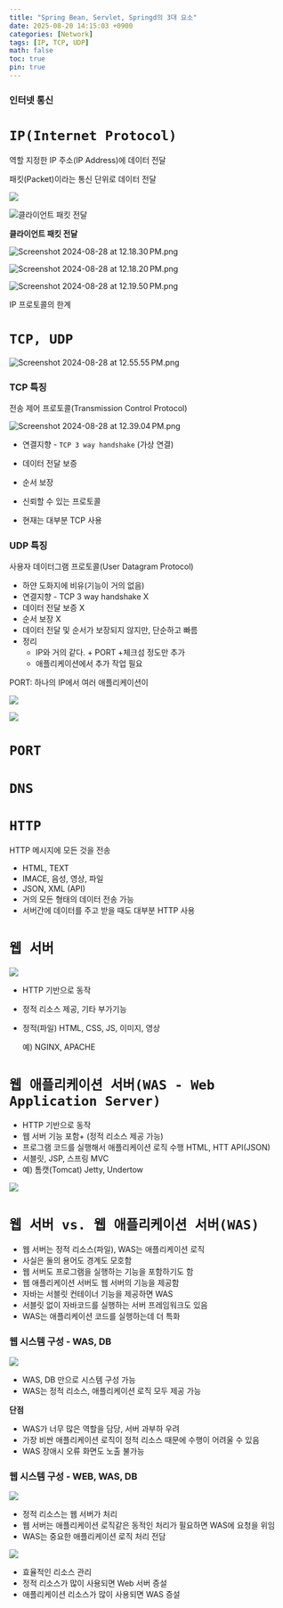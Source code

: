 ```yaml
---
title: "Spring Bean, Servlet, Springd의 3대 요소"
date: 2025-08-20 14:15:03 +0900
categories: [Network]
tags: [IP, TCP, UDP]
math: false
toc: true
pin: true
---
```


### 인터넷 통신

# `IP(Internet Protocol)`

역할 지정한 IP 주소(IP Address)에 데이터 전달

패킷(Packet)이라는 통신 단위로 데이터 전달

![](/assets/img/posts/2024-08-20-1.png)

![**클라이언트 패킷 전달**](/assets/img/posts/2024-08-20-2.png)

**클라이언트 패킷 전달**

![Screenshot 2024-08-28 at 12.18.30 PM.png](/assets/img/posts/2024-08-20-3.png)

![Screenshot 2024-08-28 at 12.18.20 PM.png](/assets/img/posts/2024-08-20-4.png)

![Screenshot 2024-08-28 at 12.19.50 PM.png](/assets/img/posts/2024-08-20-5.png)

IP 프로토콜의 한계

# `TCP, UDP`

![Screenshot 2024-08-28 at 12.55.55 PM.png](/assets/img/posts/2024-08-20-6.png)

### TCP 특징

전송 제어 프로토콜(Transmission Control Protocol)

![Screenshot 2024-08-28 at 12.39.04 PM.png](/assets/img/posts/2024-08-20-7.png)

- 연결지향 - `TCP 3 way handshake` (가상 연결)
- 데이터 전달 보증
- 순서 보장

- 신뢰할 수 있는 프로토콜
- 현재는 대부분 TCP 사용

### UDP 특징

사용자 데이터그램 프로토콜(User Datagram Protocol)

- 하얀 도화지에 비유(기능이 거의 없음)
- 연결지향 - TCP 3 way handshake X
- 데이터 전달 보증 X
- 순서 보장 X
- 데이터 전달 및 순서가 보장되지 않지만, 단순하고 빠름
- 정리
    - IP와 거의 같다. + PORT +체크섬 정도만 추가
    - 애플리케이션에서 추가 작업 필요

PORT: 하나의 IP에서 여러 애플리케이션이

![](/assets/img/posts/2024-08-20-8.png)

![](/assets/img/posts/2024-08-20-9.png)

# `PORT`

# `DNS`

# `HTTP`

HTTP 메시지에 모든 것을 전송

- HTML, TEXT
- IMACE, 음성, 영상, 파일
- JSON, XML (API)
- 거의 모든 형태의 데이터 전송 가능
- 서버간에 데이터를 주고 받을 때도 대부분 HTTP 사용

# `웹 서버`

![](/assets/img/posts/2024-08-20-10.png)

- HTTP 기반으로 동작
- 정적 리소스 제공, 기타 부가기능
- 정적(파일) HTML, CSS, JS, 이미지, 영상
    
    예) NGINX, APACHE
    

# `웹 애플리케이션 서버(WAS - Web Application Server)`

- HTTP 기반으로 동작
- 웹 서버 기능 포함+ (정적 리소스 제공 가능)
- 프로그램 코드를 실행해서 애플리케이션 로직 수행
HTML, HTT API(JSON)
- 서블릿, JSP, 스프링 MVC
- 예) 톰캣(Tomcat) Jetty, Undertow

![](/assets/img/posts/2024-08-20-11.png)

# `웹 서버 vs. 웹 애플리케이션 서버(WAS)`

- 웹 서버는 정적 리소스(파일), WAS는 애플리케이션 로직
- 사실은 둘의 용어도 경계도 모호함
- 웹 서버도 프로그램을 실행하는 기능을 포함하기도 함
- 웹 애플리케이션 서버도 웹 서버의 기능을 제공함
- 자바는 서블릿 컨테이너 기능을 제공하면 WAS
- 서블릿 없이 자바코드를 실행하는 서버 프레임워크도 있음
- WAS는 애플리케이션 코드를 실행하는데 더 특화

### 웹 시스템 구성 - WAS, DB

![](/assets/img/posts/2024-08-20-12.png)

- WAS, DB 만으로 시스템 구성 가능
- WAS는 정적 리소스, 애플리케이션 로직 모두 제공 가능

**단점**

- WAS가 너무 많은 역할을 담당, 서버 과부하 우려
- 가장 비싼 애플리케이션 로직이 정적 리소스 때문에 수행이 어려울 수 있음
- WAS 장애시 오류 화면도 노출 불가능

### 웹 시스템 구성 - WEB, WAS, DB

![](/assets/img/posts/2024-08-20-13.png)

- 정적 리소스는 웹 서버가 처리
- 웹 서버는 애플리케이션 로직같은 동적인 처리가 필요하면 WAS에 요청을 위임
- WAS는 중요한 애플리케이션 로직 처리 전담

![](/assets/img/posts/2024-08-20-14.png)

- 효율적인 리소스 관리
- 정적 리소스가 많이 사용되면 Web 서버 증설
- 애플리케이션 리소스가 많이 사용되면 WAS 증설